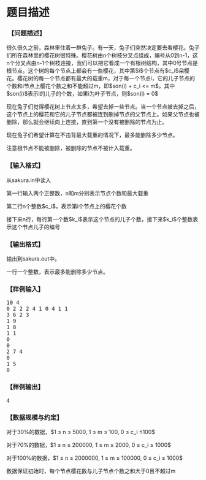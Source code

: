 # 题目描述


<h3>
 【问题描述】
</h3>
<p>
很久很久之前，森林里住着一群兔子。有一天，兔子们突然决定要去看樱花。兔子们所在森林里的樱花树很特殊。樱花树由n个树枝分叉点组成，编号从0到n-1，这n个分叉点由n-1个树枝连接，我们可以把它看成一个有根树结构，其中0号节点是根节点。这个树的每个节点上都会有一些樱花，其中第$i$个节点有$c_i$朵樱花。樱花树的每一个节点都有最大的载重m，对于每一个节点i，它的儿子节点的个数和i节点上樱花个数之和不能超过m，即$son(i) + c_i &lt;= m$，其中$son(i)$表示i的儿子的个数，如果i为叶子节点，则$son(i) = 0$
</p>
<p>
现在兔子们觉得樱花树上节点太多，希望去掉一些节点。当一个节点被去掉之后，这个节点上的樱花和它的儿子节点都被连到删掉节点的父节点上。如果父节点也被删除，那么就会继续向上连接，直到第一个没有被删除的节点为止。
</p>
<p>
现在兔子们希望计算在不违背最大载重的情况下，最多能删除多少节点。
</p>
<p>
注意根节点不能被删除，被删除的节点不被计入载重。
</p>
<h3>
【输入格式】
</h3>
<p>
从sakura.in中读入
</p>
<p>
第一行输入两个正整数，n和m分别表示节点个数和最大载重
</p>
<p>
第二行n个整数$c_i$，表示第i个节点上的樱花个数
</p>
<p>
接下来n行，每行第一个数$k_i$表示这个节点的儿子个数，接下来$k_i$个整数表示这个节点儿子的编号
</p>
<h3>
【输出格式】
</h3>
<p>
输出到sakura.out中。
</p>
<p>
一行一个整数，表示最多能删除多少节点。
</p>
<h3>
【样例输入】
</h3>
<pre>10 4
0 2 2 2 4 1 0 4 1 1
3 6 2 3
1 9
1 8
1 1
0
0
2 7 4
0
1 5
0
</pre>
<h3>
【样例输出】
</h3>
<pre>4
</pre>
<h3>
【数据规模与约定】
</h3>
<p>
对于30%的数据，$1 ≤ n ≤ 5000, 1 ≤ m ≤ 100, 0 ≤ c_i ≤100$
</p>
<p>
对于70%的数据，$1 ≤ n ≤ 200000, 1 ≤ m ≤ 2000, 0 ≤ c_i ≤ 1000$
</p>
<p>
对于100%的数据，$1 ≤ n ≤ 2000000, 1 ≤ m ≤ 100000, 0 ≤ c_i ≤ 1000$
</p>
<p>
数据保证初始时，每个节点樱花数与儿子节点个数之和大于0且不超过m
</p>
